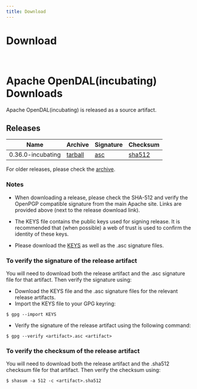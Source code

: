 ```yaml
---
title: Download
---
```

# Download

<br/>

# Apache OpenDAL(incubating) Downloads

Apache OpenDAL(incubating) is released as a source artifact.

## Releases

|Name|Archive|Signature|Checksum|
|---|---|---|---|
|0.36.0-incubating|[tarball](https://dlcdn.apache.org/incubator/opendal/0.36.0/apache-opendal-incubating-0.36.0-src.tar.gz)|[asc](https://dlcdn.apache.org/incubator/opendal/0.36.0/apache-opendal-incubating-0.36.0-src.tar.gz.asc)|[sha512](https://dlcdn.apache.org/incubator/opendal/0.36.0/apache-opendal-incubating-0.36.0-src.tar.gz.sha512)|

For older releases, please check the [archive](https://dlcdn.apache.org/incubator/opendal/).

### Notes
- When downloading a release, please check the SHA-512 and verify the OpenPGP compatible signature from the main Apache site. Links are provided above (next to the release download link).

- The KEYS file contains the public keys used for signing release. It is recommended that (when possible) a web of trust is used to confirm the identity of these keys.

- Please download the [KEYS](https://dlcdn.apache.org/incubator/opendal/KEYS) as well as the .asc signature files.

### To verify the signature of the release artifact

You will need to download both the release artifact and the .asc signature file for that artifact. Then verify the signature using:

- Download the KEYS file and the .asc signature files for the relevant release artifacts.
- Import the KEYS file to your GPG keyring:
```
$ gpg --import KEYS
```
- Verify the signature of the release artifact using the following command:
```
$ gpg --verify <artifact>.asc <artifact>
```

### To verify the checksum of the release artifact

You will need to download both the release artifact and the .sha512 checksum file for that artifact. Then verify the checksum using:

```
$ shasum -a 512 -c <artifact>.sha512
```
